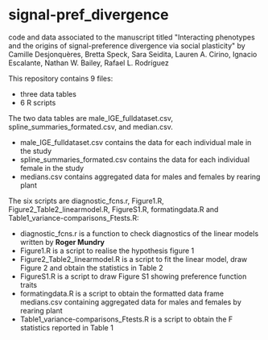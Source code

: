 # signal-pref_divergence
code and data associated to the manuscript titled "Interacting phenotypes and the origins of signal-preference divergence via social plasticity" by Camille Desjonquères, Bretta Speck, Sara Seidita, Lauren A. Cirino, Ignacio Escalante, Nathan W. Bailey, Rafael L. Rodríguez 

This repository contains 9 files:
- three data tables
- 6 R scripts

The two data tables are male_IGE_fulldataset.csv, spline_summaries_formated.csv, and median.csv. 
- male_IGE_fulldataset.csv contains the data for each individual male in the study
- spline_summaries_formated.csv contains the data for each individual female in the study
- medians.csv contains aggregated data for males and females by rearing plant

The six scripts are diagnostic_fcns.r, Figure1.R, Figure2_Table2_linearmodel.R, FigureS1.R, formatingdata.R and Table1_variance-comparisons_Ftests.R:
- diagnostic_fcns.r is a function to check diagnostics of the linear models written by **Roger Mundry**
- Figure1.R is a script to realise the hypothesis figure 1
- Figure2_Table2_linearmodel.R is a script to fit the linear model, draw Figure 2 and obtain the statistics in Table 2
- FigureS1.R is a script to draw Figure S1 showing preference function traits
- formatingdata.R is a script to obtain the formatted data frame medians.csv containing aggregated data for males and females by rearing plant
- Table1_variance-comparisons_Ftests.R is a script to obtain the F statistics reported in Table 1
